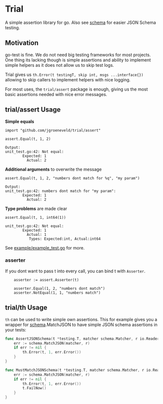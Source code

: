 # Trial

A simple assertion library for go. Also see [schema](https://github.com/jgroeneveld/schema) for easier JSON Schema testing.

## Motivation

go-test is fine. We do not need big testing frameworks for most projects. 
One thing its lacking though is simple assertions and ability to implement simple helpers as it does not allow us to skip
test logs.

Trial gives us `th.Error(t testingT, skip int, msgs ...interface{})` allowing to skip callers to implement helpers with nice logging.

For most uses, the `trial/assert` package is enough, giving us the most basic assertions needed with nice error messages.

## trial/assert Usage

**Simple equals**

```
import "github.com/jgroeneveld/trial/assert"

assert.Equal(t, 1, 2)

Output:
unit_test.go:42: Not equal:
		Expected: 1
		  Actual: 2
```


**Additional arguments** to overwrite the message

```
assert.Equal(t, 1, 2, "numbers dont match for %q", "my param")

Output:
unit_test.go:42: numbers dont match for "my param":
		Expected: 1
		  Actual: 2
```


**Type problems** are made clear

```
assert.Equal(t, 1, int64(1))

unit_test.go:42: Not equal:
		Expected: 1
		  Actual: 1
		   Types: Expected:int, Actual:int64
```

See [example/example_test.go](example/example_test.go) for more.

### asserter

If you dont want to pass t into every call, you can bind t with `Asserter`.

```
	asserter := assert.Asserter(t)

	asserter.Equal(1, 2, "numbers dont match")
	asserter.NotEqual(1, 1, "numbers match")
```

## trial/th Usage
`th` can be used to write simple own assertions. This for example gives you a wrapper for [schema](https://github.com/jgroeneveld/schema).MatchJSON to have simple JSON schema assertions in your tests:

```go
func AssertJSONSchema(t *testing.T, matcher schema.Matcher, r io.Reader) {
	err := schema.MatchJSON(matcher, r)
	if err != nil {
		th.Error(t, 1, err.Error())
	}
}

func MustMatchJSONSchema(t *testing.T, matcher schema.Matcher, r io.Reader) {
	err := schema.MatchJSON(matcher, r)
	if err != nil {
		th.Error(t, 1, err.Error())
		t.FailNow()
	}
}
```

